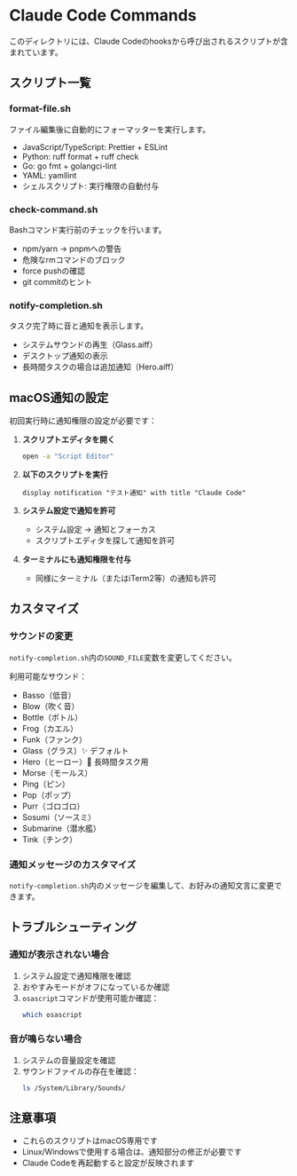 # Claude Code Commands

このディレクトリには、Claude Codeのhooksから呼び出されるスクリプトが含まれています。

## スクリプト一覧

### format-file.sh
ファイル編集後に自動的にフォーマッターを実行します。
- JavaScript/TypeScript: Prettier + ESLint
- Python: ruff format + ruff check
- Go: go fmt + golangci-lint
- YAML: yamllint
- シェルスクリプト: 実行権限の自動付与

### check-command.sh
Bashコマンド実行前のチェックを行います。
- npm/yarn → pnpmへの警告
- 危険なrmコマンドのブロック
- force pushの確認
- git commitのヒント

### notify-completion.sh
タスク完了時に音と通知を表示します。
- システムサウンドの再生（Glass.aiff）
- デスクトップ通知の表示
- 長時間タスクの場合は追加通知（Hero.aiff）

## macOS通知の設定

初回実行時に通知権限の設定が必要です：

1. **スクリプトエディタを開く**
   ```bash
   open -a "Script Editor"
   ```

2. **以下のスクリプトを実行**
   ```applescript
   display notification "テスト通知" with title "Claude Code"
   ```

3. **システム設定で通知を許可**
   - システム設定 → 通知とフォーカス
   - スクリプトエディタを探して通知を許可

4. **ターミナルにも通知権限を付与**
   - 同様にターミナル（またはiTerm2等）の通知も許可

## カスタマイズ

### サウンドの変更
`notify-completion.sh`内の`SOUND_FILE`変数を変更してください。

利用可能なサウンド：
- Basso（低音）
- Blow（吹く音）
- Bottle（ボトル）
- Frog（カエル）
- Funk（ファンク）
- Glass（グラス）✨ デフォルト
- Hero（ヒーロー）🎺 長時間タスク用
- Morse（モールス）
- Ping（ピン）
- Pop（ポップ）
- Purr（ゴロゴロ）
- Sosumi（ソースミ）
- Submarine（潜水艦）
- Tink（チンク）

### 通知メッセージのカスタマイズ
`notify-completion.sh`内のメッセージを編集して、お好みの通知文言に変更できます。

## トラブルシューティング

### 通知が表示されない場合
1. システム設定で通知権限を確認
2. おやすみモードがオフになっているか確認
3. `osascript`コマンドが使用可能か確認：
   ```bash
   which osascript
   ```

### 音が鳴らない場合
1. システムの音量設定を確認
2. サウンドファイルの存在を確認：
   ```bash
   ls /System/Library/Sounds/
   ```

## 注意事項

- これらのスクリプトはmacOS専用です
- Linux/Windowsで使用する場合は、通知部分の修正が必要です
- Claude Codeを再起動すると設定が反映されます